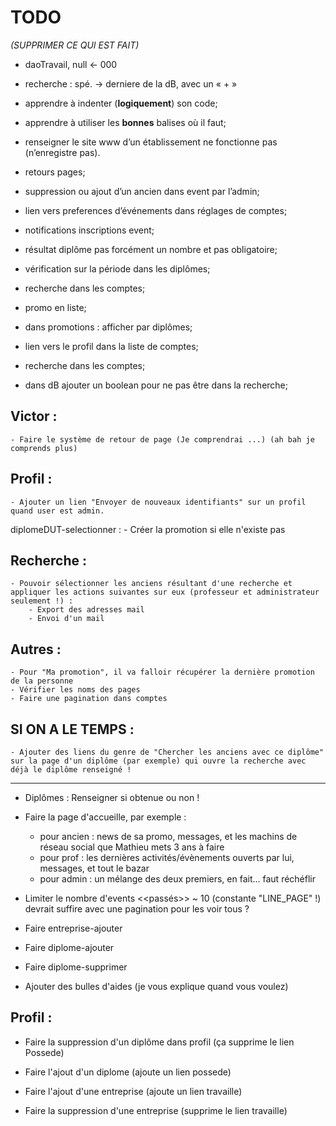 # TODO

_(SUPPRIMER CE QUI EST FAIT)_

- daoTravail, null <- 000
- recherche : spé. -> derniere de la dB, avec un « + » 

- apprendre à indenter (**logiquement**) son code;
- apprendre à utiliser les **bonnes** balises où il faut;

- renseigner le site www d’un établissement ne fonctionne pas (n’enregistre pas).

- retours pages;
- suppression ou ajout d’un ancien dans event par l’admin;
- lien vers preferences d’événements dans réglages de comptes;
- notifications inscriptions event;
- résultat diplôme pas forcément un nombre et pas obligatoire;
- vérification sur la période dans les diplômes;
- recherche dans les comptes;
- promo en liste;
- dans promotions : afficher par diplômes;
- lien vers le profil dans la liste de comptes;
- recherche dans les comptes;
- dans dB ajouter un boolean pour ne pas être dans la recherche;

## Victor :
	- Faire le système de retour de page (Je comprendrai ...) (ah bah je comprends plus)

## Profil :
	- Ajouter un lien "Envoyer de nouveaux identifiants" sur un profil quand user est admin.

diplomeDUT-selectionner :
	- Créer la promotion si elle n'existe pas

## Recherche :
	- Pouvoir sélectionner les anciens résultant d'une recherche et appliquer les actions suivantes sur eux (professeur et administrateur seulement !) :
		- Export des adresses mail
		- Envoi d'un mail

## Autres :
	- Pour "Ma promotion", il va falloir récupérer la dernière promotion de la personne
	- Vérifier les noms des pages
	- Faire une pagination dans comptes




## SI ON A LE TEMPS :
	- Ajouter des liens du genre de "Chercher les anciens avec ce diplôme" sur la page d'un diplôme (par exemple) qui ouvre la recherche avec déjà le diplôme renseigné !












---


- Diplômes : Renseigner si obtenue ou non !

- Faire la page d'accueille, par exemple :
	- pour ancien : news de sa promo, messages, et les machins de réseau social que Mathieu mets 3 ans à faire
	- pour prof : les dernières activités/évènements ouverts par lui, messages, et tout le bazar
	- pour admin : un mélange des deux premiers, en fait... faut réchéflir


- Limiter le nombre d'events <<passés>> ~ 10 (constante "LINE_PAGE" !) devrait suffire avec une pagination pour les voir tous ?

- Faire entreprise-ajouter
- Faire diplome-ajouter
- Faire diplome-supprimer

- Ajouter des bulles d'aides (je vous explique quand vous voulez)

## Profil :

- Faire la suppression d'un diplôme dans profil (ça supprime le lien Possede)
- Faire l'ajout d'un diplome (ajoute un lien possede)

- Faire l'ajout d'une entreprise (ajoute un lien travaille)
- Faire la suppression d'une entreprise (supprime le lien travaille)


